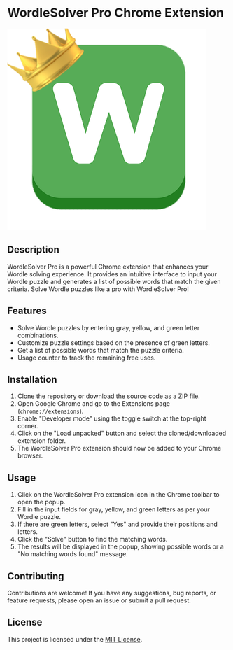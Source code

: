 # WordleSolver Pro Chrome Extension

![WordleSolver Pro](icon.png)

## Description

WordleSolver Pro is a powerful Chrome extension that enhances your Wordle solving experience. It provides an intuitive interface to input your Wordle puzzle and generates a list of possible words that match the given criteria. Solve Wordle puzzles like a pro with WordleSolver Pro!

## Features

- Solve Wordle puzzles by entering gray, yellow, and green letter combinations.
- Customize puzzle settings based on the presence of green letters.
- Get a list of possible words that match the puzzle criteria.
- Usage counter to track the remaining free uses.

## Installation

1. Clone the repository or download the source code as a ZIP file.
2. Open Google Chrome and go to the Extensions page (`chrome://extensions`).
3. Enable "Developer mode" using the toggle switch at the top-right corner.
4. Click on the "Load unpacked" button and select the cloned/downloaded extension folder.
5. The WordleSolver Pro extension should now be added to your Chrome browser.

## Usage

1. Click on the WordleSolver Pro extension icon in the Chrome toolbar to open the popup.
2. Fill in the input fields for gray, yellow, and green letters as per your Wordle puzzle.
3. If there are green letters, select "Yes" and provide their positions and letters.
4. Click the "Solve" button to find the matching words.
5. The results will be displayed in the popup, showing possible words or a "No matching words found" message.

## Contributing

Contributions are welcome! If you have any suggestions, bug reports, or feature requests, please open an issue or submit a pull request.

## License

This project is licensed under the [MIT License](LICENSE).

